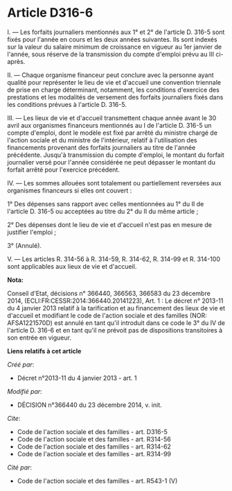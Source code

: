 # Article D316-6

I. ― Les forfaits journaliers mentionnés aux 1° et 2° de l'article D. 316-5 sont fixés pour l'année en cours et les deux
années suivantes. Ils sont indexés sur la valeur du salaire minimum de croissance en vigueur au 1er janvier de l'année, sous
réserve de la transmission du compte d'emploi prévu au III ci-après. 

II. ― Chaque organisme financeur peut conclure avec la personne ayant qualité pour représenter le lieu de vie et d'accueil
une convention triennale de prise en charge déterminant, notamment, les conditions d'exercice des prestations et les
modalités de versement des forfaits journaliers fixés dans les conditions prévues à l'article D. 316-5. 

III. ― Les lieux de vie et d'accueil transmettent chaque année avant le 30 avril aux organismes financeurs mentionnés au I de
l'article D. 316-5 un compte d'emploi, dont le modèle est fixé par arrêté du ministre chargé de l'action sociale et du
ministre de l'intérieur, relatif à l'utilisation des financements provenant des forfaits journaliers au titre de l'année
précédente. Jusqu'à transmission du compte d'emploi, le montant du forfait journalier versé pour l'année considérée ne peut
dépasser le montant du forfait arrêté pour l'exercice précédent. 

IV. ― Les sommes allouées sont totalement ou partiellement reversées aux organismes financeurs si elles ont couvert : 

1° Des dépenses sans rapport avec celles mentionnées au 1° du II de l'article D. 316-5 ou acceptées au titre du 2° du II du
même article ; 

2° Des dépenses dont le lieu de vie et d'accueil n'est pas en mesure de justifier l'emploi ; 

3° (Annulé).

V. ― Les articles R. 314-56 à R. 314-59, R. 314-62, R. 314-99 et R. 314-100 sont applicables aux lieux de vie et d'accueil.

**Nota:**

Conseil d'Etat, décisions n° 366440, 366563, 366583 du 23 décembre 2014, (ECLI:FR:CESSR:2014:366440.20141223), Art. 1 : Le
décret n° 2013-11 du 4 janvier 2013 relatif à la tarification et au financement des lieux de vie et d'accueil et modifiant le
code de l'action sociale et des familles (NOR: AFSA1221570D) est annulé en tant qu'il introduit dans ce code le 3° du IV de
l'article D. 316-6 et en tant qu'il ne prévoit pas de dispositions transitoires à son entrée en vigueur.

**Liens relatifs à cet article**

_Créé par_:

  - Décret n°2013-11 du 4 janvier 2013 - art. 1

_Modifié par_:

  - DÉCISION n°366440 du 23 décembre 2014, v. init.

_Cite_:

  - Code de l'action sociale et des familles - art. D316-5
  - Code de l'action sociale et des familles - art. R314-56
  - Code de l'action sociale et des familles - art. R314-62
  - Code de l'action sociale et des familles - art. R314-99

_Cité par_:

  - Code de l'action sociale et des familles - art. R543-1 (V)
